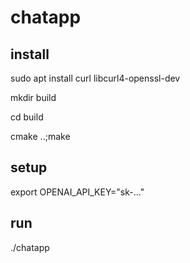 # chatapp
## install
sudo apt install curl libcurl4-openssl-dev

mkdir build

cd build

cmake ..;make

## setup
export OPENAI_API_KEY="sk-..."

## run
./chatapp





